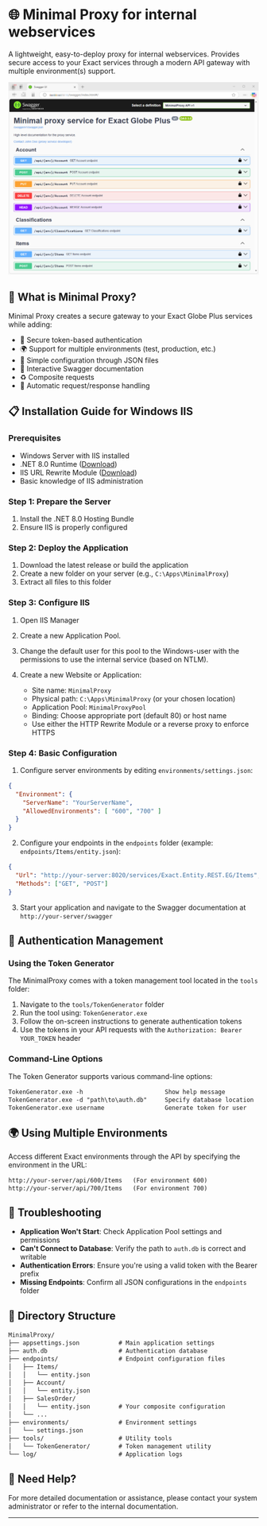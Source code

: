 # 🌐 Minimal Proxy for internal webservices

A lightweight, easy-to-deploy proxy for internal webservices. Provides secure access to your Exact services through a modern API gateway with multiple environment(s) support.

![Screenshot of Swagger UI](https://raw.githubusercontent.com/hawkinslabdev/minimalproxy/main/Source/example.png)

## 🚀 What is Minimal Proxy?

Minimal Proxy creates a secure gateway to your Exact Globe Plus services while adding:

- 🔐 Secure token-based authentication
- 🌍 Support for multiple environments (test, production, etc.)
- 📄 Simple configuration through JSON files
- 📝 Interactive Swagger documentation
- ♻️ Composite requests
- 🔄 Automatic request/response handling

## 📋 Installation Guide for Windows IIS

### Prerequisites

- Windows Server with IIS installed
- .NET 8.0 Runtime ([Download](https://dotnet.microsoft.com/en-us/download/dotnet/8.0))
- IIS URL Rewrite Module ([Download](https://www.iis.net/downloads/microsoft/url-rewrite))
- Basic knowledge of IIS administration

### Step 1: Prepare the Server

1. Install the .NET 8.0 Hosting Bundle
2. Ensure IIS is properly configured

### Step 2: Deploy the Application

1. Download the latest release or build the application
2. Create a new folder on your server (e.g., `C:\Apps\MinimalProxy`)
3. Extract all files to this folder

### Step 3: Configure IIS

1. Open IIS Manager
2. Create a new Application Pool.
3. Change the default user for this pool to the Windows-user with the permissions to use the internal service (based on NTLM). 

4. Create a new Website or Application:
   - Site name: `MinimalProxy`
   - Physical path: `C:\Apps\MinimalProxy` (or your chosen location)
   - Application Pool: `MinimalProxyPool`
   - Binding: Choose appropriate port (default 80) or host name
   - Use either the HTTP Rewrite Module or a reverse proxy to enforce HTTPS

### Step 4: Basic Configuration

1. Configure server environments by editing `environments/settings.json`:

```json
{
  "Environment": {
    "ServerName": "YourServerName",
    "AllowedEnvironments": [ "600", "700" ]
  }
}
```

2. Configure your endpoints in the `endpoints` folder (example: `endpoints/Items/entity.json`):

```json
{ 
  "Url": "http://your-server:8020/services/Exact.Entity.REST.EG/Items", 
  "Methods": ["GET", "POST"] 
}
```

3. Start your application and navigate to the Swagger documentation at `http://your-server/swagger`

## 🔐 Authentication Management

### Using the Token Generator

The MinimalProxy comes with a token management tool located in the `tools` folder:

1. Navigate to the `tools/TokenGenerator` folder
2. Run the tool using: `TokenGenerator.exe`
3. Follow the on-screen instructions to generate authentication tokens
4. Use the tokens in your API requests with the `Authorization: Bearer YOUR_TOKEN` header

### Command-Line Options

The Token Generator supports various command-line options:

```
TokenGenerator.exe -h                       Show help message
TokenGenerator.exe -d "path\to\auth.db"     Specify database location
TokenGenerator.exe username                 Generate token for user
```

## 🌍 Using Multiple Environments

Access different Exact environments through the API by specifying the environment in the URL:

```
http://your-server/api/600/Items   (For environment 600)
http://your-server/api/700/Items   (For environment 700)
```

## 🔧 Troubleshooting

- **Application Won't Start**: Check Application Pool settings and permissions
- **Can't Connect to Database**: Verify the path to `auth.db` is correct and writable
- **Authentication Errors**: Ensure you're using a valid token with the Bearer prefix
- **Missing Endpoints**: Confirm all JSON configurations in the `endpoints` folder

## 📁 Directory Structure

```
MinimalProxy/
├── appsettings.json           # Main application settings
├── auth.db                    # Authentication database
├── endpoints/                 # Endpoint configuration files
│   ├── Items/
│   │   └── entity.json
│   ├── Account/
│   │   └── entity.json
│   ├── SalesOrder/
│   │   └── entity.json        # Your composite configuration
│   └── ...
├── environments/              # Environment settings
│   └── settings.json
├── tools/                     # Utility tools
│   └── TokenGenerator/        # Token management utility
└── log/                       # Application logs
```

## 📘 Need Help?

For more detailed documentation or assistance, please contact your system administrator or refer to the internal documentation.

---
